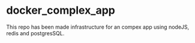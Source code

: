 # docker_complex_app
This repo has been made infrastructure for an compex app using nodeJS, redis and postgresSQL. 

